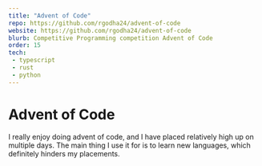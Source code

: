 ```yaml
---
title: "Advent of Code"
repo: https://github.com/rgodha24/advent-of-code 
website: https://github.com/rgodha24/advent-of-code 
blurb: Competitive Programming competition Advent of Code
order: 15
tech: 
 - typescript
 - rust
 - python
---
```


# Advent of Code

I really enjoy doing advent of code, and I have placed relatively high up on multiple days. The main thing I use it for is to learn new languages, which definitely hinders my placements.
